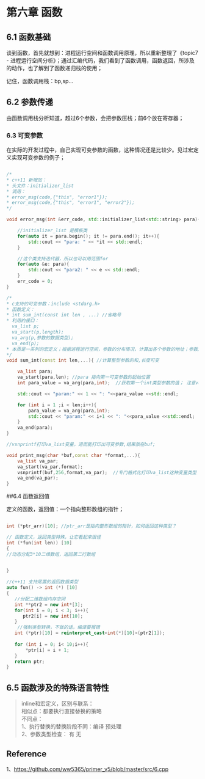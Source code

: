 # 第六章 函数




## 6.1 函数基础

谈到函数，首先就想到：进程运行空间和函数调用原理，所以重新整理了《topic7 - 进程运行空间分析》；通过汇编代码，我们看到了函数调用，函数返回，所涉及的动作，也了解到了函数递归栈的使用；

记住，函数调用栈：bp,sp...



## 6.2 参数传递

由函数调用栈分析知道，超过6个参数，会把参数压栈；前6个放在寄存器；



### 6.3 可变参数

在实际的开发过程中，自己实现可变参数的函数，这种情况还是比较少。见过宏定义实现可变参数的例子；


```c++

/*
* c++11 新增加：
* 头文件：initializer_list
* 调用：
* error_msg(code,{"this", "error1"});
* error_msg(code,{"this", "error1", "error2"});
*/

void error_msg(int &err_code, std::initializer_list<std::string> para){

    //initializer_list 是模板类
    for(auto it = para.begin(); it != para.end(); it++){
        std::cout << "para: " << *it << std::endl;
    }

    //这个类支持迭代器，所以也可以用范围for
    for(auto &e: para){
        std::cout << "para2: " << e << std::endl;
    }
    err_code = 0;
}

/*
* c支持的可变参数：include <stdarg.h>
* 函数定义：
* int sum_int(const int len , ...) //省略号
* 利用的接口：
  va_list p;
  va_start(p,length);
  va_arg(p,参数的数据类型);
  va_end(p);
* 本质是一系列的宏定义；根据进程运行空间，参数的分布情况，计算出各个参数的地址；参数从右向左入栈，所以高地址->低地址：第n个->第1个参数；
*/
void sum_int(const int len,...){ //计算整型参数的和,长度可变

    va_list para;
    va_start(para,len); //para 指向第一可变参数的起始位置
    int para_value = va_arg(para,int);  //获取第一个int类型参数的值； 注意va_arg的第二个参数是数据类型：int

    std::cout << "param:" << 1 << ": "<<para_value <<std::endl;

    for (int i = 1 ;i < len;i++){
        para_value = va_arg(para,int);
        std::cout << "param:" << i+1 << ": "<<para_value <<std::endl;
    }
    va_end(para);
}

//vsnprintf打印va_list变量，进而能打印出可变参数,结果放在buf;

void print_msg(char *buf,const char *format,...){
    va_list va_par;
    va_start(va_par,format);
    vsnprintf(buf,256,format,va_par);  //专门格式化打印va_list这种变量类型
    va_end(va_par);
}
```

##6.4 函数返回值

定义的函数，返回值：一个指向整形数组的指针；


```c++

int (*ptr_arr)[10]; //ptr_arr是指向整形数组的指针，如何返回这种类型？

// 函数定义，返回类型特殊，让它看起来很怪
int (*fun(int len)) [10]
{
//动态分配3*10二维数组，返回第二行数组

 
}

//c++11 支持尾置的返回数据类型
auto fun() -> int (*) [10]
{
   //分配二维数组内存空间
   int **ptr2 = new int*[3];
   for(int i = 0; i < 3; i++){
      ptr2[i] = new int[10];
   }
    //强制类型转换，不做的话，编译要报错
   int (*ptr)[10] = reinterpret_cast<int(*)[10]>(ptr2[1]);
   
   for (int i = 0; i< 10;i++){
       *ptr[i] = i + 1;
   }
   return ptr;  
}


```

## 6.5 函数涉及的特殊语言特性

 > inline和宏定义，区别与联系：</br>
 > 相似点：都要执行直接替换的策略</br>
 > 不同点：</br>
 > 1、执行替换的替换阶段不同：编译 预处理</br>
 > 2、参数类型检查： 有  无
 
  
  
  
## Reference
  
1、https://github.com/ww5365/primer_v5/blob/master/src/6.cpp







